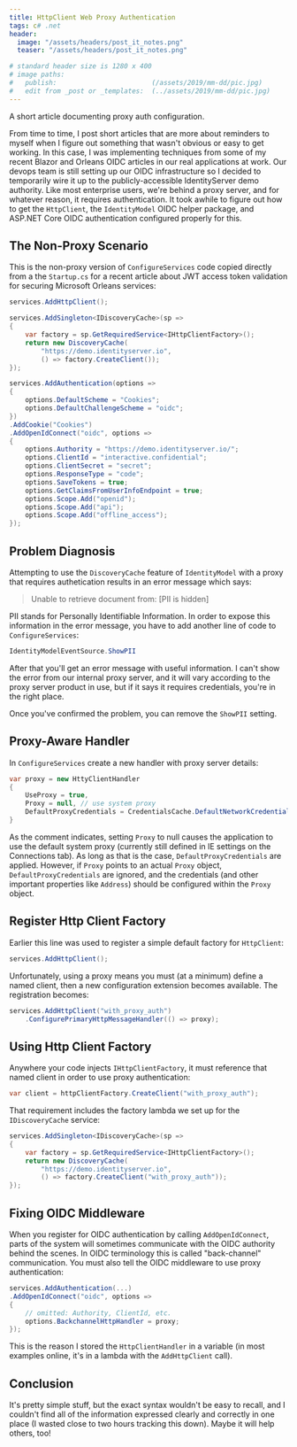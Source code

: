 ```yaml
---
title: HttpClient Web Proxy Authentication
tags: c# .net
header:
  image: "/assets/headers/post_it_notes.png"
  teaser: "/assets/headers/post_it_notes.png"

# standard header size is 1280 x 400
# image paths:
#   publish:                        (/assets/2019/mm-dd/pic.jpg)
#   edit from _post or _templates:  (../assets/2019/mm-dd/pic.jpg)
---
```


A short article documenting proxy auth configuration.

<!--more-->

From time to time, I post short articles that are more about reminders to myself when I figure out something that wasn't obvious or easy to get working. In this case, I was implementing techniques from some of my recent Blazor and Orleans OIDC articles in our real applications at work. Our devops team is still setting up our OIDC infrastructure so I decided to temporarily wire it up to the publicly-accessible IdentityServer demo authority. Like most enterprise users, we're behind a proxy server, and for whatever reason, it requires authentication. It took awhile to figure out how to get the `HttpClient`, the `IdentityModel` OIDC helper package, and ASP.NET Core OIDC authentication configured properly for this.

## The Non-Proxy Scenario

This is the non-proxy version of `ConfigureServices` code copied directly from a the `Startup.cs` for a recent article about JWT access token validation for securing Microsoft Orleans services:

```csharp
services.AddHttpClient();

services.AddSingleton<IDiscoveryCache>(sp =>
{
    var factory = sp.GetRequiredService<IHttpClientFactory>();
    return new DiscoveryCache(
        "https://demo.identityserver.io",
        () => factory.CreateClient());
});

services.AddAuthentication(options =>
{
    options.DefaultScheme = "Cookies";
    options.DefaultChallengeScheme = "oidc";
})
.AddCookie("Cookies")
.AddOpenIdConnect("oidc", options =>
{
    options.Authority = "https://demo.identityserver.io/";
    options.ClientId = "interactive.confidential";
    options.ClientSecret = "secret";
    options.ResponseType = "code";
    options.SaveTokens = true;
    options.GetClaimsFromUserInfoEndpoint = true;
    options.Scope.Add("openid");
    options.Scope.Add("api");
    options.Scope.Add("offline_access");
});
```

## Problem Diagnosis

Attempting to use the `DiscoveryCache` feature of `IdentityModel` with a proxy that requires authetication results in an error message which says: 

> Unable to retrieve document from: [PII is hidden]

PII stands for Personally Identifiable Information. In order to expose this information in the error message, you have to add another line of code to `ConfigureServices`:

```csharp
IdentityModelEventSource.ShowPII
```

After that you'll get an error message with useful information. I can't show the error from our internal proxy server, and it will vary according to the proxy server product in use, but if it says it requires credentials, you're in the right place.

Once you've confirmed the problem, you can remove the `ShowPII` setting.

## Proxy-Aware Handler

In `ConfigureServices` create a new handler with proxy server details:

```csharp
var proxy = new HttyClientHandler
{
    UseProxy = true,
    Proxy = null, // use system proxy
    DefaultProxyCredentials = CredentialsCache.DefaultNetworkCredentials
}
```

As the comment indicates, setting `Proxy` to null causes the application to use the default system proxy (currently still defined in IE settings on the Connections tab). As long as that is the case, `DefaultProxyCredentials` are applied. However, if `Proxy` points to an actual `Proxy` object, `DefaultProxyCredentials` are ignored, and the credentials (and other important properties like `Address`) should be configured within the `Proxy` object.

## Register Http Client Factory

Earlier this line was used to register a simple default factory for `HttpClient`:

```csharp
services.AddHttpClient();
```

Unfortunately, using a proxy means you must (at a minimum) define a named client, then a new configuration extension becomes available. The registration becomes:

```csharp
services.AddHttpClient("with_proxy_auth")
    .ConfigurePrimaryHttpMessageHandler(() => proxy);
```

## Using Http Client Factory

Anywhere your code injects `IHttpClientFactory`, it must reference that named client in order to use proxy authentication:

```csharp
var client = httpClientFactory.CreateClient("with_proxy_auth");
```

That requirement includes the factory lambda we set up for the `IDiscoveryCache` service:

```csharp
services.AddSingleton<IDiscoveryCache>(sp =>
{
    var factory = sp.GetRequiredService<IHttpClientFactory>();
    return new DiscoveryCache(
        "https://demo.identityserver.io",
        () => factory.CreateClient("with_proxy_auth"));
});
```

## Fixing OIDC Middleware

When you register for OIDC authentication by calling `AddOpenIdConnect`, parts of the system will sometimes communicate with the OIDC authority behind the scenes. In OIDC terminology this is called "back-channel" communication. You must also tell the OIDC middleware to use proxy authentication:

```csharp
services.AddAuthentication(...)
.AddOpenIdConnect("oidc", options =>
{
    // omitted: Authority, ClientId, etc.
    options.BackchannelHttpHandler = proxy;
});
```

This is the reason I stored the `HttpClientHandler` in a variable (in most examples online, it's in a lambda with the `AddHttpClient` call).

## Conclusion

It's pretty simple stuff, but the exact syntax wouldn't be easy to recall, and I couldn't find all of the information expressed clearly and correctly in one place (I wasted close to two hours tracking this down). Maybe it will help others, too!
